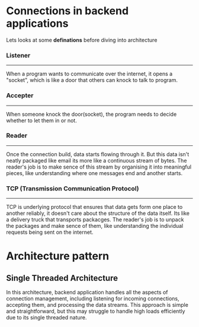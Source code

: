 # Connections in backend applications

Lets looks at some **definations** before diving into architecture

### Listener

<hr>

When a program wants to communicate over the internet, it opens a "socket", which is like a door that others can knock to talk to program.

### Accepter

<hr>

When someone knock the door(socket), the program needs to decide whether to let them in or not.

### Reader

<hr>

Once the connection build, data starts flowing through it. But this data isn't neatly packaged like email its more like a continuous stream of bytes. The reader's job is to make sence of this stream by organising it into meaningful pieces, like understanding where one messages end and another starts.

### TCP (Transmission Communication Protocol)

<hr>

TCP is underlying protocol that ensures that data gets form one place to another reliably, it doesn't care about the structure of the data itself. Its like a delivery truck that transports packacges. The reader's job is to unpack the packages and make sence of them, like understanding the individual requests being sent on the internet.

# Architecture pattern

## Single Threaded Architecture

In this architecture, backend application handles all the aspects of connection management, including listening for incoming connections, accepting them, and processing the data streams. This approach is simple and straightforward, but this may struggle to handle high loads efficiently due to its single threaded nature.


